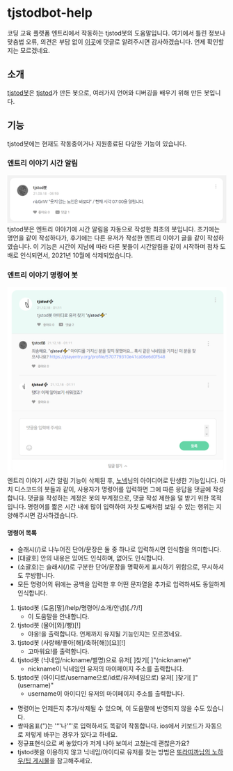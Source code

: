 # tjstodbot-help
코딩 교육 플랫폼 엔트리에서 작동하는 tjstod봇의 도움말입니다.
여기에서 틀린 정보나 맞춤법 오류, 의견은 부담 없이 [이곳](http://naver.me/FNmHat1q "tjstod봇 작품 링크")에 댓글로 알려주시면 감사하겠습니다. 언제 확인할지는 모르겠네요.

## 소개
[tjstod봇](http://naver.me/5X9C7i11 "마이페이지")은 [tjstod](http://naver.me/ForzBSln "마이페이지")가 만든 봇으로, 여러가지 언어와 디버깅을 배우기 위해 만든 봇입니다.

## 기능
tjstod봇에는 현재도 작동중이거나 지원종료된 다양한 기능이 있습니다.
### 엔트리 이야기 시간 알림
![엔트리 이야기 시간 알림 사진](./entstorytime.png "엔트리 이야기에서 tjstod봇이 시간을 알리는 모습이다.")
tjstod봇은 엔트리 이야기에 시간 알림을 자동으로 작성한 최초의 봇입니다. 초기에는 명언을 같이 작성하다가, 후기에는 다른 유저가 작성한 엔트리 이야기 글을 같이 작성하였습니다. 이 기능은 시간이 지남에 따라 다른 봇들이 시간알림을 같이 시작하며 점차 도배로 인식되면서, 2021년 10월에 삭제되었습니다.
### 엔트리 이야기 명령어 봇
![엔트리 이야기 명령어 봇](./command.png "엔트리 이야기에서 tjstod봇이 명령어에 응답하는 모습이다.")
엔트리 이야기 시간 알림 기능이 삭제된 후, [노넥](http://naver.me/G7KzcHMF "마이페이지")님의 아이디어로 탄생한 기능입니다. 마치 디스코드의 봇들과 같이, 사용자가 명령어를 입력하면 그에 따른 응답을 댓글에 작성합니다. 댓글을 작성하는 계정은 봇의 부계정으로, 댓글 작성 제한을 덜 받기 위한 목적입니다. 명령어를 짧은 시간 내에 많이 입력하여 자칫 도배처럼 보일 수 있는 행위는 지양해주시면 감사하겠습니다.
#### 명령어 목록
- 슬래시(/)로 나누어진 단어/문장은 둘 중 하나로 입력하시면 인식함을 의미합니다.
- \[대괄호\] 안의 내용은 있어도 인식하며, 없어도 인식합니다.
- (소괄호)는 슬래시(/)로 구분한 단어/문장을 명확하게 표시하기 위함으로, 무시하셔도 무방합니다.
- 모든 명령어의 뒤에는 공백을 입력한 후 어떤 문자열을 추가로 입력하셔도 동일하게 인식합니다.
1. tjstod봇 (도움\[말\]/help/명령어/소개/안녕)\[./?/!\]
    * 이 도움말을 안내합니다.
1. tjstod봇 (물어\[와\]/빵)\[!\]
    * 야옹!을 출력합니다. 언제까지 유지될 기능인지는 모르겠네요.
1. tjstod봇 (사랑해/좋아\[해\]/축하\[해\])\[요\]\[!\]
    * 고마워요!를 출력합니다.
1. tjstod봇 (닉네임/nickname/별명)으로 유저\[ \]찾기\[ \]"(nickname)"
    * nickname이 닉네임인 유저의 마이페이지 주소를 출력합니다.
1. tjstod봇 (아이디로/username으로/id로/유저네임으로) 유저\[ \]찾기\[ \]"(username)"
    * username이 아이디인 유저의 마이페이지 주소를 출력합니다.
- 명령어는 언제든지 추가/삭제될 수 있으며, 이 도움말에 반영되지 않을 수도 있습니다.
- 쌍따옴표(")는 '“'나'”'로 입력하셔도 똑같이 작동합니다. ios에서 키보드가 자동으로 저렇게 바꾸는 경우가 있다고 하네요.
- 정규표현식으로 써 놓았다가 저게 나아 보여서 고쳤는데 괜찮은가요?
- tjstod봇을 이용하지 않고 닉네임/아이디로 유저를 찾는 방법은 [또라띠까님의 노하우/팁 게시물](https://playentry.org/community/tips/60bb666cbd779d0b429fa5e9 "링크")을 참고해주세요.

